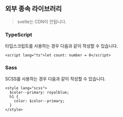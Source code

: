 ## 외부 종속 라이브러리

> svelte는 CDN이 안됩니다.

### TypeScript

타입스크립트를 사용하는 경우 다음과 같이 작성할 수 있습니다.

```svelte
<script lang="ts">let count: number = 0</script>
```

### Sass

SCSS를 사용하는 경우 다음과 같이 작성할 수 있습니다.

```svelte
<style lang="scss">
  $color--primary: royalblue;
  h1 {
    color: $color--primary;
  }
</style>
```

